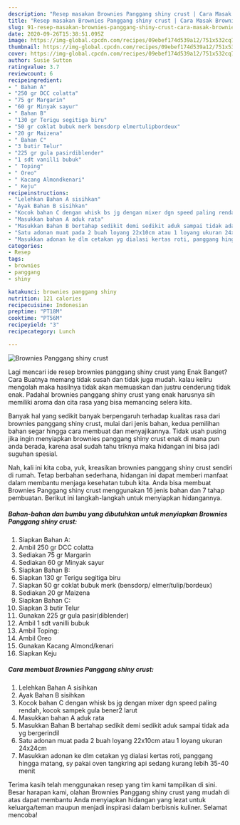 ```yaml
---
description: "Resep masakan Brownies Panggang shiny crust | Cara Masak Brownies Panggang shiny crust Yang Lezat Sekali"
title: "Resep masakan Brownies Panggang shiny crust | Cara Masak Brownies Panggang shiny crust Yang Lezat Sekali"
slug: 91-resep-masakan-brownies-panggang-shiny-crust-cara-masak-brownies-panggang-shiny-crust-yang-lezat-sekali
date: 2020-09-26T15:38:51.095Z
image: https://img-global.cpcdn.com/recipes/09ebef174d539a12/751x532cq70/brownies-panggang-shiny-crust-foto-resep-utama.jpg
thumbnail: https://img-global.cpcdn.com/recipes/09ebef174d539a12/751x532cq70/brownies-panggang-shiny-crust-foto-resep-utama.jpg
cover: https://img-global.cpcdn.com/recipes/09ebef174d539a12/751x532cq70/brownies-panggang-shiny-crust-foto-resep-utama.jpg
author: Susie Sutton
ratingvalue: 3.7
reviewcount: 6
recipeingredient:
- " Bahan A"
- "250 gr DCC colatta"
- "75 gr Margarin"
- "60 gr Minyak sayur"
- " Bahan B"
- "130 gr Terigu segitiga biru"
- "50 gr coklat bubuk merk bensdorp elmertulipbordeux"
- "20 gr Maizena"
- " Bahan C"
- "3 butir Telur"
- "225 gr gula pasirdiblender"
- "1 sdt vanilli bubuk"
- " Toping"
- " Oreo"
- " Kacang Almondkenari"
- " Keju"
recipeinstructions:
- "Lelehkan Bahan A sisihkan"
- "Ayak Bahan B sisihkan"
- "Kocok bahan C dengan whisk bs jg dengan mixer dgn speed paling rendah, kocok sampek gula bener2 larut"
- "Masukkan bahan A aduk rata"
- "Masukkan Bahan B bertahap sedikit demi sedikit aduk sampai tidak ada yg bergerindil"
- "Satu adonan muat pada 2 buah loyang 22x10cm atau 1 loyang ukuran 24x24cm"
- "Masukkan adonan ke dlm cetakan yg dialasi kertas roti, panggang hingga matang, sy pakai oven tangkring api sedang kurang lebih 35-40 menit"
categories:
- Resep
tags:
- brownies
- panggang
- shiny

katakunci: brownies panggang shiny 
nutrition: 121 calories
recipecuisine: Indonesian
preptime: "PT18M"
cooktime: "PT56M"
recipeyield: "3"
recipecategory: Lunch

---
```



![Brownies Panggang shiny crust](https://img-global.cpcdn.com/recipes/09ebef174d539a12/751x532cq70/brownies-panggang-shiny-crust-foto-resep-utama.jpg)

Lagi mencari ide resep brownies panggang shiny crust yang Enak Banget? Cara Buatnya memang tidak susah dan tidak juga mudah. kalau keliru mengolah maka hasilnya tidak akan memuaskan dan justru cenderung tidak enak. Padahal brownies panggang shiny crust yang enak harusnya sih memiliki aroma dan cita rasa yang bisa memancing selera kita.



Banyak hal yang sedikit banyak berpengaruh terhadap kualitas rasa dari brownies panggang shiny crust, mulai dari jenis bahan, kedua pemilihan bahan segar hingga cara membuat dan menyajikannya. Tidak usah pusing jika ingin menyiapkan brownies panggang shiny crust enak di mana pun anda berada, karena asal sudah tahu triknya maka hidangan ini bisa jadi suguhan spesial.


Nah, kali ini kita coba, yuk, kreasikan brownies panggang shiny crust sendiri di rumah. Tetap berbahan sederhana, hidangan ini dapat memberi manfaat dalam membantu menjaga kesehatan tubuh kita. Anda bisa membuat Brownies Panggang shiny crust menggunakan 16 jenis bahan dan 7 tahap pembuatan. Berikut ini langkah-langkah untuk menyiapkan hidangannya.

<!--inarticleads1-->

##### Bahan-bahan dan bumbu yang dibutuhkan untuk menyiapkan Brownies Panggang shiny crust:

1. Siapkan  Bahan A:
1. Ambil 250 gr DCC colatta
1. Sediakan 75 gr Margarin
1. Sediakan 60 gr Minyak sayur
1. Siapkan  Bahan B:
1. Siapkan 130 gr Terigu segitiga biru
1. Siapkan 50 gr coklat bubuk merk (bensdorp/ elmer/tulip/bordeux)
1. Sediakan 20 gr Maizena
1. Siapkan  Bahan C:
1. Siapkan 3 butir Telur
1. Gunakan 225 gr gula pasir(diblender)
1. Ambil 1 sdt vanilli bubuk
1. Ambil  Toping:
1. Ambil  Oreo
1. Gunakan  Kacang Almond/kenari
1. Siapkan  Keju




<!--inarticleads2-->

##### Cara membuat Brownies Panggang shiny crust:

1. Lelehkan Bahan A sisihkan
1. Ayak Bahan B sisihkan
1. Kocok bahan C dengan whisk bs jg dengan mixer dgn speed paling rendah, kocok sampek gula bener2 larut
1. Masukkan bahan A aduk rata
1. Masukkan Bahan B bertahap sedikit demi sedikit aduk sampai tidak ada yg bergerindil
1. Satu adonan muat pada 2 buah loyang 22x10cm atau 1 loyang ukuran 24x24cm
1. Masukkan adonan ke dlm cetakan yg dialasi kertas roti, panggang hingga matang, sy pakai oven tangkring api sedang kurang lebih 35-40 menit




Terima kasih telah menggunakan resep yang tim kami tampilkan di sini. Besar harapan kami, olahan Brownies Panggang shiny crust yang mudah di atas dapat membantu Anda menyiapkan hidangan yang lezat untuk keluarga/teman maupun menjadi inspirasi dalam berbisnis kuliner. Selamat mencoba!

